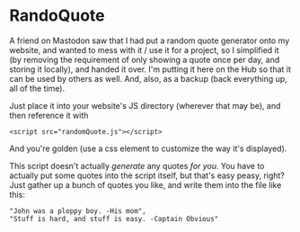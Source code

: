 # RandoQuote
A friend on Mastodon saw that I had put a random quote generator onto my website, and wanted to mess with it / use it for a project, so I simplified it (by removing the requirement of only showing a quote once per day, and storing it locally), and handed it over. I'm putting it here on the Hub so that it can be used by others as well. And, also, as a backup (back everything up, all of the time).

Just place it into your website's JS directory (wherever that may be), and then reference it with
```
<script src="randomQuote.js"></script>
```
And you're golden (use a css element to customize the way it's displayed).

This script doesn't actually *generate* any quotes *for you*. You have to actually put some quotes into the script itself, but that's easy peasy, right? Just gather up a bunch of quotes you like, and write them into the file like this:
```
"John was a ploppy boy. -His mom",
"Stuff is hard, and stuff is easy. -Captain Obvious"
```

